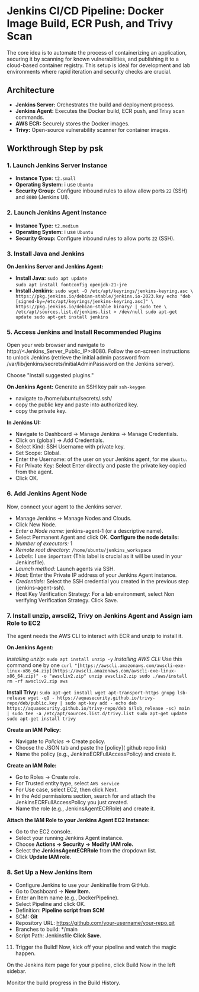 # Jenkins CI/CD Pipeline: Docker Image Build, ECR Push, and Trivy Scan
The core idea is to automate the process of containerizing an application, securing it by scanning for known vulnerabilities, and publishing it to a cloud-based container registry. This setup is ideal for development and lab environments where rapid iteration and security checks are crucial.




## Architecture

* **Jenkins Server:** Orchestrates the build and deployment process.
* **Jenkins Agent:** Executes the Docker build, ECR push, and Trivy scan commands.
* **AWS ECR:** Securely stores the Docker images.
* **Trivy:** Open-source vulnerability scanner for container images.

## Workthrough Step by psk
### 1. Launch Jenkins Server Instance

* **Instance Type:** `t2.small`
* **Operating System:** i use `Ubuntu`
* **Security Group:** Configure inbound rules to allow allow ports `22` (SSH) and `8080` (Jenkins UI).

### 2. Launch Jenkins Agent Instance

* **Instance Type:** `t2.medium`
* **Operating System:** i use `Ubuntu`
* **Security Group:** Configure inbound rules to allow ports `22` (SSH).


### 3. Install Java and Jenkins

**On Jenkins Server and Jenkins Agent:**
* **Install Java:** `sudo apt update`<br>
                      `sudo apt install fontconfig openjdk-21-jre`
* **Install Jenkins:** `sudo wget -O /etc/apt/keyrings/jenkins-keyring.asc \
  https://pkg.jenkins.io/debian-stable/jenkins.io-2023.key
echo "deb [signed-by=/etc/apt/keyrings/jenkins-keyring.asc]" \
  https://pkg.jenkins.io/debian-stable binary/ | sudo tee \
  /etc/apt/sources.list.d/jenkins.list > /dev/null
sudo apt-get update
sudo apt-get install jenkins`


### 5. Access Jenkins and Install Recommended Plugins
Open your web browser and navigate to http://<Jenkins_Server_Public_IP>:8080.
Follow the on-screen instructions to unlock Jenkins (retrieve the initial admin password from /var/lib/jenkins/secrets/initialAdminPassword on the Jenkins server).

Choose "Install suggested plugins."

**On Jenkins Agent:** Generate an SSH key pair `ssh-keygen`
- navigate to /home/ubuntu/secrets/.ssh/<your key>
- copy the public key and paste into authorized key.
- copy the private key.

**In Jenkins UI:**
- Navigate to Dashboard -> Manage Jenkins -> Manage Credentials.
- Click on (global) -> Add Credentials.
- Select Kind: SSH Username with private key.
- Set Scope: Global.
- Enter the Username: of the user on your Jenkins agent, for me `ubuntu`.
- For Private Key: Select Enter directly and paste the private key copied from the agent.
- Click OK.

### 6. Add Jenkins Agent Node
Now, connect your agent to the Jenkins server.
- Manage Jenkins -> Manage Nodes and Clouds.
- Click New Node.
- *Enter a Node name:* jenkins-agent-1 (or a descriptive name).
- Select Permanent Agent and click OK.
**Configure the node details:**
- *Number of executors:* 1 
- *Remote root directory:* `/home/ubuntu/jenkins_workspace`
- *Labels:* I use `important` (This label is crucial as it will be used in your Jenkinsfile).
- *Launch method:* Launch agents via SSH.
- *Host:* Enter the Private IP address of your Jenkins Agent instance.
- *Credentials:* Select the SSH credential you created in the previous step (jenkins-agent-ssh).
- Host Key Verification Strategy: For a lab environment, select Non verifying Verification Strategy.
Click Save.

### 7. Install unzip, awscli2, Trivy on Jenkins Agent and Assign iam Role to EC2
The agent needs the AWS CLI to interact with ECR and unzip to install it.

**On Jenkins Agent:**

*Installing unzip:* `sudo apt install unzip -y`
*Installing AWS CLI:* Use this command one by one `curl "[https://awscli.amazonaws.com/awscli-exe-linux-x86_64.zip](https://awscli.amazonaws.com/awscli-exe-linux-x86_64.zip)" -o "awscliv2.zip"
unzip awscliv2.zip
sudo ./aws/install
rm -rf awscliv2.zip aws`

**Install Trivy:**
`sudo apt-get install wget apt-transport-https gnupg lsb-release
wget -qO - https://aquasecurity.github.io/trivy-repo/deb/public.key | sudo apt-key add -
echo deb https://aquasecurity.github.io/trivy-repo/deb $(lsb_release -sc) main | sudo tee -a /etc/apt/sources.list.d/trivy.list
sudo apt-get update
sudo apt-get install trivy`


**Create an IAM Policy:**

- Navigate to *Policies* -> Create policy.
- Choose the JSON tab and paste the [policy](      github repo link)
- Name the policy (e.g., JenkinsECRFullAccessPolicy) and create it.

**Create an IAM Role:**

- Go to Roles -> Create role.
- For Trusted entity type, select `AWS service`
- For Use case, select EC2, then click Next.
- In the Add permissions section, search for and attach the JenkinsECRFullAccessPolicy you just created. 
- Name the role (e.g., JenkinsAgentECRRole) and create it.

**Attach the IAM Role to your Jenkins Agent EC2 Instance:**

- Go to the EC2 console.
- Select your running Jenkins Agent instance.
- Choose **Actions -> Security -> Modify IAM role.**
- Select the **JenkinsAgentECRRole** from the dropdown list.
- Click **Update IAM role**.


### 8. Set Up a New Jenkins Item
- Configure Jenkins to use your Jenkinsfile from GitHub.
- Go to Dashboard -> **New Item.**
- Enter an Item name (e.g., DockerPipeline).
- Select Pipeline and click OK.
- Definition: **Pipeline script from SCM**
- SCM: **Git**
- Repository URL: https://github.com/your-username/your-repo.git
- Branches to build: */main 
- Script Path: Jenkinsfile 
**Click Save.**

11. Trigger the Build!
Now, kick off your pipeline and watch the magic happen.

On the Jenkins item page for your pipeline, click Build Now in the left sidebar.

Monitor the build progress in the Build History.


